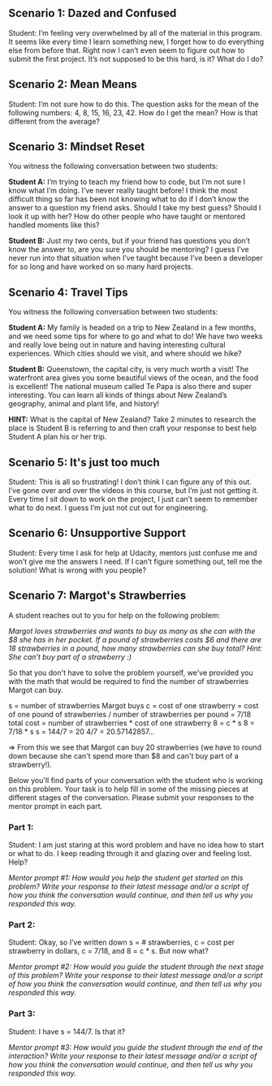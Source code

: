 ## Scenario 1: Dazed and Confused
Student: I’m feeling very overwhelmed by all of the material in this program. It seems like every time I learn something new, I forget how to do everything else from before that. Right now I can’t even seem to figure out how to submit the first project. It’s not supposed to be this hard, is it? What do I do?

## Scenario 2: Mean Means
Student: I’m not sure how to do this. The question asks for the mean of the following numbers: 4, 8, 15, 16, 23, 42. How do I get the mean? How is that different from the average?

## Scenario 3: Mindset Reset
You witness the following conversation between two students:

**Student A:** I’m trying to teach my friend how to code, but I’m not sure I know what I’m doing. I’ve never really taught before! I think the most difficult thing so far has been not knowing what to do if I don’t know the answer to a question my friend asks. Should I take my best guess? Should I look it up with her? How do other people who have taught or mentored handled moments like this?

**Student B:** Just my two cents, but if your friend has questions you don’t know the answer to, are you sure you should be mentoring? I guess I’ve never run into that situation when I’ve taught because I’ve been a developer for so long and have worked on so many hard projects.

## Scenario 4: Travel Tips
You witness the following conversation between two students:

**Student A:** My family is headed on a trip to New Zealand in a few months, and we need some tips for where to go and what to do! We have two weeks and really love being out in nature and having interesting cultural experiences. Which cities should we visit, and where should we hike?

**Student B:** Queenstown, the capital city, is very much worth a visit! The waterfront area gives you some beautiful views of the ocean, and the food is excellent! The national museum called Te Papa is also there and super interesting. You can learn all kinds of things about New Zealand’s geography, animal and plant life, and history!

**HINT:** What is the capital of New Zealand? Take 2 minutes to research the place is Student B is referring to and then craft your response to best help Student A plan his or her trip.

## Scenario 5: It's just too much
Student: This is all so frustrating! I don’t think I can figure any of this out. I’ve gone over and over the videos in this course, but I’m just not getting it. Every time I sit down to work on the project, I just can’t seem to remember what to do next. I guess I’m just not cut out for engineering.

## Scenario 6: Unsupportive Support
Student: Every time I ask for help at Udacity, mentors just confuse me and won’t give me the answers I need. If I can’t figure something out, tell me the solution! What is wrong with you people?

## Scenario 7: Margot's Strawberries
A student reaches out to you for help on the following problem:

_Margot loves strawberries and wants to buy as many as she can with the $8 she has in her pocket. If a pound of strawberries costs $6 and there are 18 strawberries in a pound, how many strawberries can she buy total? Hint: She can’t buy part of a strawberry :)_

So that you don't have to solve the problem yourself, we've provided you with the math that would be required to find the number of strawberries Margot can buy.

s = number of strawberries Margot buys
c = cost of one strawberry = cost of one pound of strawberries / number of strawberries per pound = 7/18
total cost = number of strawberries * cost of one strawberry
8 = c * s
8 = 7/18 * s
s = 144/7 = 20 4/7 = 20.57142857...

=> From this we see that Margot can buy 20 strawberries (we have to round down because she can't spend more than $8 and can't buy part of a strawberry!).

Below you'll find parts of your conversation with the student who is working on this problem. Your task is to help fill in some of the missing pieces at different stages of the conversation. Please submit your responses to the mentor prompt in each part.

### Part 1:
Student: I am just staring at this word problem and have no idea how to start or what to do. I keep reading through it and glazing over and feeling lost. Help?

_Mentor prompt #1: How would you help the student get started on this problem? Write your response to their latest message and/or a script of how you think the conversation would continue, and then tell us why you responded this way._

### Part 2:
Student: Okay, so I’ve written down s = # strawberries, c = cost per strawberry in dollars, c = 7/18, and 8 = c * s. But now what?

_Mentor prompt #2: How would you guide the student through the next stage of this problem? Write your response to their latest message and/or a script of how you think the conversation would continue, and then tell us why you responded this way._

### Part 3:
Student: I have s = 144/7. Is that it?

_Mentor prompt #3: How would you guide the student through the end of the interaction? Write your response to their latest message and/or a script of how you think the conversation would continue, and then tell us why you responded this way._
